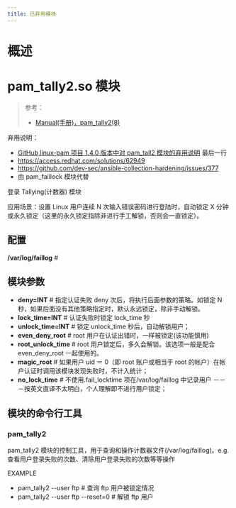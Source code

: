 ```yaml
---
title: 已弃用模块
---
```


# 概述

# pam_tally2.so 模块

> 参考：
> 
> - [Manual(手册)，pam_tally2(8)](https://man7.org/linux/man-pages/man8/pam_tally2.8.html)

弃用说明：

- [GitHub,linux-pam 项目 1.4.0 版本中对 pam_tall2 模块的弃用说明](https://github.com/linux-pam/linux-pam/releases/tag/v1.4.0) 最后一行
- <https://access.redhat.com/solutions/62949>
- <https://github.com/dev-sec/ansible-collection-hardening/issues/377>
- 由 pam_faillock 模块代替

登录 Tallying(计数器) 模块

应用场景：设置 Linux 用户连续 N 次输入错误密码进行登陆时，自动锁定 X 分钟或永久锁定（这里的永久锁定指除非进行手工解锁，否则会一直锁定）。

## 配置

**/var/log/faillog** #

## 模块参数

- **deny=INT** # 指定认证失败 deny 次后，将执行后面参数的策略。如锁定 N 秒，如果后面没有其他策略指定时，默认永远锁定，除非手动解锁。
- **lock_time=INT** # 认证失败时锁定 lock_time 秒
- **unlock_time=INT** # 锁定 unlock_time 秒后，自动解锁用户；
- **even_deny_root** # root 用户在认证出错时，一样被锁定(该功能慎用)
- **root_unlock_time** # root 用户锁定后，多久会解锁。该选项一般是配合 even_deny_root 一起使用的。
- **magic_root** # 如果用户 uid ＝ 0（即 root 账户或相当于 root 的帐户）在帐户认证时调用该模块发现失败时，不计入统计；
- **no_lock_time** # 不使用.fail_locktime 项在/var/log/faillog 中记录用户 －－－按英文直译不太明白，个人理解即不进行用户锁定；

## 模块的命令行工具

### pam_tally2

pam_tally2 模块的控制工具，用于查询和操作计数器文件(/var/log/faillog)。e.g.查看用户登录失败的次数、清除用户登录失败的次数等等操作

EXAMPLE

- pam_tally2 --user ftp # 查询 ftp 用户被锁定情况
- pam_tally2 --user ftp --reset=0 # 解锁 ftp 用户
